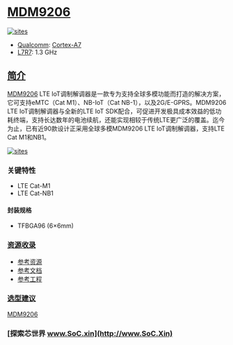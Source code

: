 ﻿# [MDM9206](https://github.com/SoCXin/MDM9206)

[![sites](http://182.61.61.133/link/resources/SoC.png)](http://www.SoC.Xin)

* [Qualcomm](https://www.qualcomm.com): [Cortex-A7](https://github.com/SoCXin/Cortex)
* [L7R7](https://github.com/SoCXin/Level): 1.3 GHz

## [简介](https://github.com/SoCXin/MDM9206/wiki)

[MDM9206](https://github.com/SoCXin/MDM9206)  LTE IoT调制解调器是一款专为支持全球多模功能而打造的解决方案，它可支持eMTC（Cat M1）、NB-IoT（Cat NB-1），以及2G/E-GPRS。MDM9206 LTE IoT调制解调器与全新的LTE IoT SDK配合，可促进开发极具成本效益的低功耗终端，支持长达数年的电池续航，还能实现相较于传统LTE更广泛的覆盖。迄今为止，已有近90款设计正采用全球多模MDM9206 LTE IoT调制解调器，支持LTE Cat M1和NB1。

[![sites](docs/MDM9206.png)](https://www.qualcomm.com/products/qualcomm-9206-lte-modem)

### 关键特性

* LTE Cat-M1
* LTE Cat-NB1


#### 封装规格

* TFBGA96 (6×6mm)


### [资源收录](https://github.com/SoCXin)

* [参考资源](src/)
* [参考文档](docs/)
* [参考工程](project/)

### [选型建议](https://github.com/SoCXin)

[MDM9206](https://github.com/SoCXin/MDM9206)

### [探索芯世界 www.SoC.xin](http://www.SoC.Xin)
